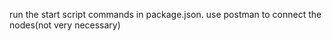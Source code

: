 run the start script commands in package.json.
use postman to connect the nodes(not very necessary)
